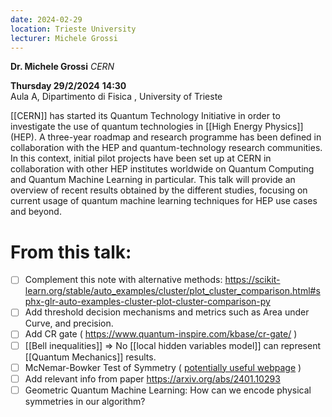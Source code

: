 ```yaml
---
date: 2024-02-29
location: Trieste University
lecturer: Michele Grossi
---
```

**Dr. Michele Grossi**
_CERN_

**Thursday 29/2/2024** **14:30**  
Aula A, Dipartimento di Fisica  , University of Trieste

[[CERN]] has started its Quantum Technology Initiative in order to investigate the use of quantum technologies in [[High Energy Physics]] (HEP). A three-year roadmap and research programme has been defined in collaboration with the HEP and quantum-technology research communities. In this context, initial pilot projects have been set up at CERN in collaboration with other HEP institutes worldwide on Quantum Computing and Quantum Machine Learning in particular. This talk will provide an overview of recent results obtained by the different studies, focusing on current usage of quantum machine learning techniques for HEP use cases and beyond.

# From this talk:
- [ ] Complement this note with alternative methods: https://scikit-learn.org/stable/auto_examples/cluster/plot_cluster_comparison.html#sphx-glr-auto-examples-cluster-plot-cluster-comparison-py
- [ ] Add threshold decision mechanisms and metrics such as Area under Curve, and precision.
- [ ] Add CR gate ( https://www.quantum-inspire.com/kbase/cr-gate/ )
- [ ] [[Bell inequalities]] $\Rightarrow$ No [[local hidden variables model]] can represent [[Quantum Mechanics]] results.
- [ ] McNemar-Bowker Test of Symmetry ( [potentially useful webpage](https://www.ncss.com/wp-content/themes/ncss/pdf/Procedures/PASS/Tests_for_Multiple_Correlated_Proportions-McNemar-Bowker_Test_of_Symmetry.pdf) )
- [ ] Add relevant info from paper https://arxiv.org/abs/2401.10293
- [ ] Geometric Quantum Machine Learning: How can we encode physical symmetries in our algorithm?